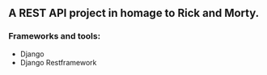 ## A REST API project in homage to Rick and Morty.

### Frameworks and tools:
- Django
- Django Restframework
